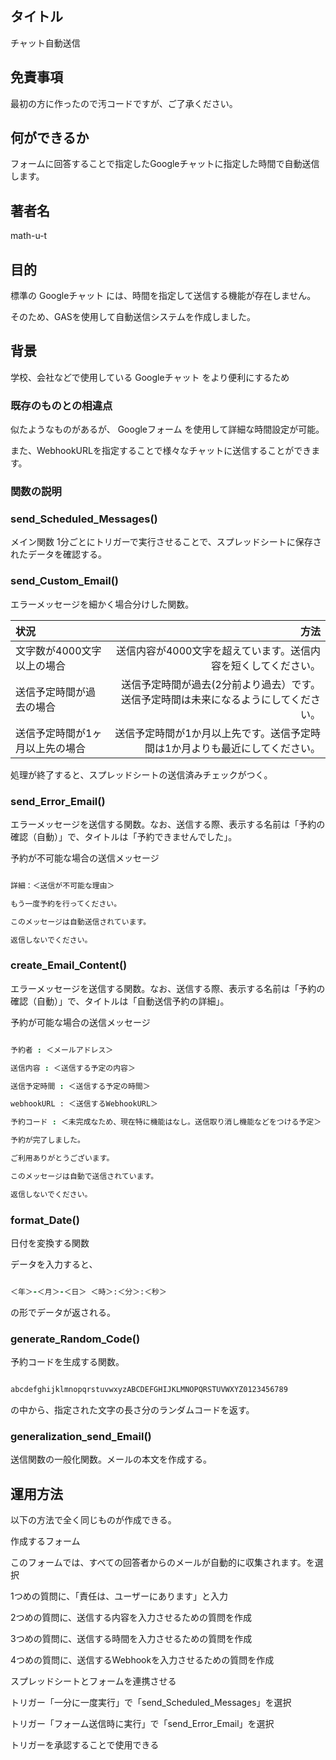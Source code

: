 ## タイトル ##

チャット自動送信

## 免責事項 ##

最初の方に作ったので汚コードですが、ご了承ください。

## 何ができるか ##

フォームに回答することで指定したGoogleチャットに指定した時間で自動送信します。

## 著者名 ##

math-u-t

## 目的 ##

標準の Googleチャット には、時間を指定して送信する機能が存在しません。

そのため、GASを使用して自動送信システムを作成しました。

## 背景  ##

学校、会社などで使用している Googleチャット をより便利にするため

### 既存のものとの相違点 ###

似たようなものがあるが、 Googleフォーム を使用して詳細な時間設定が可能。

また、WebhookURLを指定することで様々なチャットに送信することができます。

### 関数の説明 ###

### send_Scheduled_Messages() ###

メイン関数 1分ごとにトリガーで実行させることで、スプレッドシートに保存されたデータを確認する。

### send_Custom_Email() ###

エラーメッセージを細かく場合分けした関数。

| 状況 | 方法 |
|:-----------|------------:|
| 文字数が4000文字以上の場合 | 送信内容が4000文字を超えています。送信内容を短くしてください。 |
| 送信予定時間が過去の場合 | 送信予定時間が過去(2分前より過去）です。送信予定時間は未来になるようにしてください。 |
| 送信予定時間が1ヶ月以上先の場合 | 送信予定時間が1か月以上先です。送信予定時間は1か月よりも最近にしてください。 |

処理が終了すると、スプレッドシートの送信済みチェックがつく。

### send_Error_Email() ###

エラーメッセージを送信する関数。なお、送信する際、表示する名前は「予約の確認（自動）」で、タイトルは「予約できませんでした」。

予約が不可能な場合の送信メッセージ

```rb

詳細：＜送信が不可能な理由＞

もう一度予約を行ってください。

このメッセージは自動送信されています。

返信しないでください。

```

### create_Email_Content() ###

エラーメッセージを送信する関数。なお、送信する際、表示する名前は「予約の確認（自動）」で、タイトルは「自動送信予約の詳細」。

予約が可能な場合の送信メッセージ

```rb

予約者 : ＜メールアドレス＞

送信内容 : ＜送信する予定の内容＞

送信予定時間 : ＜送信する予定の時間＞

webhookURL : ＜送信するWebhookURL＞

予約コード : ＜未完成なため、現在特に機能はなし。送信取り消し機能などをつける予定＞

予約が完了しました。

ご利用ありがとうございます。

このメッセージは自動で送信されています。

返信しないでください。

```

### format_Date() ###

日付を変換する関数

データを入力すると、

```rb

＜年＞-＜月＞-＜日＞ ＜時＞:＜分＞:＜秒＞

```

の形でデータが返される。

### generate_Random_Code() ###

予約コードを生成する関数。

```rb

abcdefghijklmnopqrstuvwxyzABCDEFGHIJKLMNOPQRSTUVWXYZ0123456789

```

の中から、指定された文字の長さ分のランダムコードを返す。

### generalization_send_Email() ###

送信関数の一般化関数。メールの本文を作成する。

## 運用方法 ##

以下の方法で全く同じものが作成できる。

作成するフォーム

このフォームでは、すべての回答者からのメールが自動的に収集されます。を選択

1つめの質問に、「責任は、ユーザーにあります」と入力

2つめの質問に、送信する内容を入力させるための質問を作成

3つめの質問に、送信する時間を入力させるための質問を作成

4つめの質問に、送信するWebhookを入力させるための質問を作成

スプレッドシートとフォームを連携させる

トリガー「一分に一度実行」で「send_Scheduled_Messages」を選択

トリガー「フォーム送信時に実行」で「send_Error_Email」を選択

トリガーを承認することで使用できる
